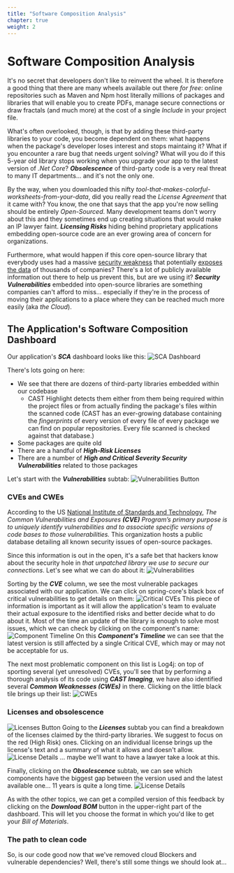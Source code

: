 ```yaml
---
title: "Software Composition Analysis"
chapter: true
weight: 2
---
```


# Software Composition Analysis
It's no secret that developers don't like to reinvent the wheel. It is therefore a good thing that there are many wheels available out there *for free*: online repositories such as Maven and Npm host literally millions of packages and libraries that will enable you to create PDFs, manage secure connections or draw fractals (and much more) at the cost of a single *Include* in your project file. 

What's often overlooked, though, is that by adding these third-party libraries to your code, you become dependent on them: what happens when the package's developer loses interest and stops maintaing it? What if you encounter a rare bug that needs urgent solving? What will you do if this 5-year old library stops working when you upgrade your app to the latest version of *.Net Core*? ***Obsolescence*** of third-party code is a very real threat to many IT departments... and it's not the only one.

By the way, when you downloaded this nifty *tool-that-makes-colorful-worksheets-from-your-data*, did you really read the *License Agreement* that it came with? You know, the one that says that the app you're now selling should be entirely *Open-Sourced*. Many development teams don't worry about this and they sometimes end up creating situations that would make an IP lawyer faint. ***Licensing Risks*** hiding behind proprietary applications embedding open-source code are an ever growing area of concern for organizations.

Furthermore, what would happen if this core open-source library that everybody uses had a massive [security weakness](https://www.ncsc.gov.uk/information/log4j-vulnerability-what-everyone-needs-to-know) that potentially [exposes the data](https://heartbleed.com/) of thousands of companies? There's a lot of publicly available information out there to help us prevent this, but are we using it? ***Security Vulnerabilities*** embedded into open-source libraries are something companies can't afford to miss... especially if they're in the process of moving their applications to a place where they can be reached much more easily (aka *the Cloud*).

## The Application's Software Composition Dashboard
Our application's ***SCA*** dashboard looks like this:
![SCA Dashboard](/images/DetailedSCA-1.png)

There's lots going on here:
- We see that there are dozens of third-party libraries embedded within our codebase
	- CAST Highlight detects them either from them being required within the project files or from actually finding the package's files within the scanned code (CAST has an ever-growing database containing the *fingerprints* of every version of every file of every package we can find on popular repositories. Every file scanned is checked against that database.)
- Some packages are quite old
- There are a handful of ***High-Risk Licenses***
- There are a number of ***High and Critical Severity Security Vulnerabilities*** related to those packages

Let's start with the ***Vulnerabilities*** subtab:
![Vulnerabilities Button](/images/Vulnerabilities-Button.png)

### CVEs and CWEs
According to the US [National Institute of Standards and Technology](https://nvd.nist.gov/vuln), *The Common Vulnerabilities and Exposures ***(CVE)*** Program’s primary purpose is to uniquely identify vulnerabilities and to associate specific versions of code bases to those vulnerabilities.*
This organization hosts a public database detailing all known security issues of open-source packages. 

Since this information is out in the open, it's a safe bet that hackers know about the security hole in *that unpatched library we use to secure our connections*. Let's see what we can do about it:
![Vulnerabilities](/images/DetailedSCA-2.png)

Sorting by the ***CVE*** column, we see the most vulnerable packages associated with our application. We can click on spring-core's black box of critical vulnerabilities to get details on them:
![Critical CVEs](/images/DetailedSCA-3.png)
This piece of information is important as it will allow the application's team to evaluate their actual exposure to the identified risks and better decide what to do about it. Most of the time an update of the library is enough to solve most issues, which we can check by clicking on the component's name:
![Component Timeline](/images/DetailedSCA-4.png)
On this ***Component's Timeline*** we can see that the latest version is still affected by a single Critical CVE, which may or may not be acceptable for us.

The next most problematic component on this list is Log4j: on top of sporting several (yet unresolved) CVEs, you'll see that by performing a thorough analysis of its code using ***CAST Imaging***, we have also identified several ***Common Weaknesses (CWEs)*** in there. Clicking on the little black tile brings up their list:
![CWEs](/images/DetailedSCA-5.png)

### Licenses and obsolescence
![Licenses Button](/images/Licenses-Button.png)
Going to the ***Licenses*** subtab you can find a breakdown of the licenses claimed by the third-party libraries. We suggest to focus on the red (High Risk) ones. Clicking on an individual license brings up the license's text and a summary of what it allows and doesn't allow.
![License Details](/images/DetailedSCA-6.png)
... maybe we'll want to have a lawyer take a look at this.

Finally, clicking on the ***Obsolescence*** subtab, we can see which components have the biggest gap between the version used and the latest available one... 11 years is quite a long time.
![License Details](/images/DetailedSCA-7.png)

As with the other topics, we can get a compiled version of this feedback by clicking on the ***Download BOM*** button in the upper-right part of the dashboard. This will let you choose the format in which you'd like to get your *Bill of Materials*.

### The path to clean code
So, is our code good now that we've removed cloud Blockers and vulnerable dependencies? Well, there's still some things we should look at...
